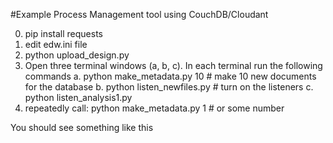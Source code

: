 #Example Process Management tool using CouchDB/Cloudant

0. pip install requests
1. edit edw.ini file
2. python upload_design.py
3. Open three terminal windows (a, b, c). In each terminal run the following commands
	a. python make_metadata.py 10  # make 10 new documents for the database
	b. python listen_newfiles.py   # turn on the listeners
	c. python listen_analysis1.py
4. repeatedly call: python make_metadata.py 1  # or some number

You should see something like this



